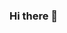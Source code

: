 ### Hi there 👋

<!--
**elise-35173/elise-35173** is a ✨ _special_ ✨ repository because its `README.md` (this file) appears on your GitHub profile.

Here are some ideas to get you started:

- 🔭 I’m currently working on ...figuring this out!
- 🌱 I’m currently learning ...
- 👯 I’m looking to collaborate on ...
- 🤔 I’m looking for help with ...
- 💬 Ask me about ... rollerskating
- 📫 How to reach me: ...
- 😄 Pronouns: ... she/they
- ⚡ Fun fact: ... 
-->
